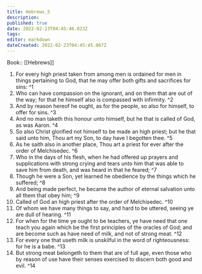 ```yaml
---
title: Hebrews_5
description: 
published: true
date: 2022-02-23T04:45:46.823Z
tags: 
editor: markdown
dateCreated: 2022-02-23T04:45:45.067Z
---
```


 Book:: [[Hebrews]]
 1. For every high priest taken from among men is ordained for men in things pertaining to God, that he may offer both gifts and sacrifices for sins: ^1
 2. Who can have compassion on the ignorant, and on them that are out of the way; for that he himself also is compassed with infirmity. ^2
 3. And by reason hereof he ought, as for the people, so also for himself, to offer for sins. ^3
 4. And no man taketh this honour unto himself, but he that is called of God, as was Aaron. ^4
 5. So also Christ glorified not himself to be made an high priest; but he that said unto him, Thou art my Son, to day have I begotten thee. ^5
 6. As he saith also in another place, Thou art a priest for ever after the order of Melchisedec. ^6
 7. Who in the days of his flesh, when he had offered up prayers and supplications with strong crying and tears unto him that was able to save him from death, and was heard in that he feared; ^7
 8. Though he were a Son, yet learned he obedience by the things which he suffered; ^8
 9. And being made perfect, he became the author of eternal salvation unto all them that obey him; ^9
 10. Called of God an high priest after the order of Melchisedec. ^10
 11. Of whom we have many things to say, and hard to be uttered, seeing ye are dull of hearing. ^11
 12. For when for the time ye ought to be teachers, ye have need that one teach you again which be the first principles of the oracles of God; and are become such as have need of milk, and not of strong meat. ^12
 13. For every one that useth milk is unskilful in the word of righteousness: for he is a babe. ^13
 14. But strong meat belongeth to them that are of full age, even those who by reason of use have their senses exercised to discern both good and evil. ^14
